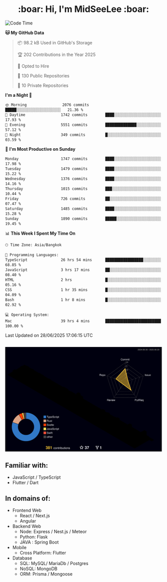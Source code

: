 <h1 align="center"> :boar: Hi, I'm MidSeeLee :boar:</h1>
 
<!--START_SECTION:waka-->
![Code Time](http://img.shields.io/badge/Code%20Time-3%2C142%20hrs%2022%20mins-blue)

**🐱 My GitHub Data** 

> 📦 98.2 kB Used in GitHub's Storage 
 > 
> 🏆 202 Contributions in the Year 2025
 > 
> 💼 Opted to Hire
 > 
> 📜 130 Public Repositories 
 > 
> 🔑 10 Private Repositories 
 > 
**I'm a Night 🦉** 

```text
🌞 Morning                2076 commits        █████░░░░░░░░░░░░░░░░░░░░   21.36 % 
🌆 Daytime                1742 commits        ████░░░░░░░░░░░░░░░░░░░░░   17.93 % 
🌃 Evening                5551 commits        ██████████████░░░░░░░░░░░   57.12 % 
🌙 Night                  349 commits         █░░░░░░░░░░░░░░░░░░░░░░░░   03.59 % 
```
📅 **I'm Most Productive on Sunday** 

```text
Monday                   1747 commits        ████░░░░░░░░░░░░░░░░░░░░░   17.98 % 
Tuesday                  1479 commits        ████░░░░░░░░░░░░░░░░░░░░░   15.22 % 
Wednesday                1376 commits        ████░░░░░░░░░░░░░░░░░░░░░   14.16 % 
Thursday                 1015 commits        ███░░░░░░░░░░░░░░░░░░░░░░   10.44 % 
Friday                   726 commits         ██░░░░░░░░░░░░░░░░░░░░░░░   07.47 % 
Saturday                 1485 commits        ████░░░░░░░░░░░░░░░░░░░░░   15.28 % 
Sunday                   1890 commits        █████░░░░░░░░░░░░░░░░░░░░   19.45 % 
```


📊 **This Week I Spent My Time On** 

```text
🕑︎ Time Zone: Asia/Bangkok

💬 Programming Languages: 
TypeScript               26 hrs 54 mins      █████████████████░░░░░░░░   68.85 % 
JavaScript               3 hrs 17 mins       ██░░░░░░░░░░░░░░░░░░░░░░░   08.40 % 
HTML                     2 hrs               █░░░░░░░░░░░░░░░░░░░░░░░░   05.16 % 
CSS                      1 hr 35 mins        █░░░░░░░░░░░░░░░░░░░░░░░░   04.09 % 
Bash                     1 hr 8 mins         █░░░░░░░░░░░░░░░░░░░░░░░░   02.92 % 

💻 Operating System: 
Mac                      39 hrs 4 mins       █████████████████████████   100.00 % 
```


 Last Updated on 28/06/2025 17:06:15 UTC
<!--END_SECTION:waka-->

##

![](./profile-3d-contrib/profile-night-rainbow.svg)

## Familiar with:
- JavaScript / TypeScript
- Flutter / Dart

## In domains of:
- Frontend Web
  - React / Next.js
  - Angular
- Backend Web
  - Node: Express / Nest.js / Meteor
  - Python: Flask
  - JAVA : Spring Boot
- Mobile
  - Cross Platform: Flutter
- Database
  - SQL: MySQL/ MariaDb / Postgres
  - NoSQL: MongoDB
  - ORM: Prisma / Mongoose

